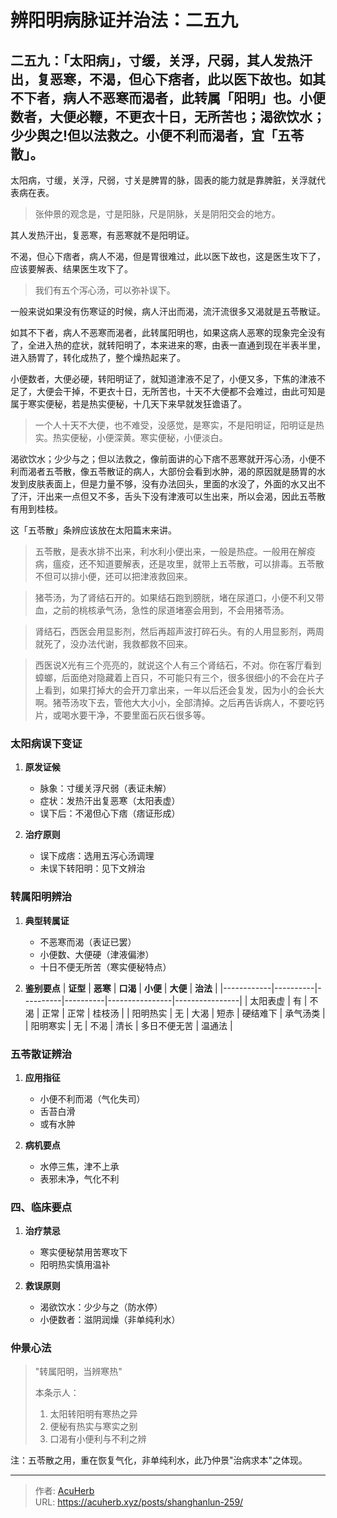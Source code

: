# 辨阳明病脉证并治法：二五九


## 二五九：「太阳病」，寸缓，关浮，尺弱，其人发热汗出，复恶寒，不渴，但心下痞者，此以医下故也。如其不下者，病人不恶寒而渴者，此转属「阳明」也。小便数者，大便必鞭，不更衣十日，无所苦也；渴欲饮水；少少舆之!但以法救之。小便不利而渴者，宜「五苓散」。

<!--more-->

太阳病，寸缓，关浮，尺弱，寸关是脾胃的脉，固表的能力就是靠脾脏，关浮就代表病在表。

> 张仲景的观念是，寸是阳脉，尺是阴脉，关是阴阳交会的地方。

其人发热汗出，复恶寒，有恶寒就不是阳明证。

不渴，但心下痞者，病人不渴，但是胃很难过，此以医下故也，这是医生攻下了，应该要解表、结果医生攻下了。

> 我们有五个泻心汤，可以弥补误下。

一般来说如果没有伤寒证的时候，病人汗出而渴，流汗流很多又渴就是五苓散证。

如其不下者，病人不恶寒而渴者，此转属阳明也，如果这病人恶寒的现象完全没有了，全进入热的症状，就转阳明了，本来进来的寒，由表一直通到现在半表半里，进入肠胃了，转化成热了，整个燥热起来了。

小便数者，大便必硬，转阳明证了，就知道津液不足了，小便又多，下焦的津液不足了，大便会干掉，不更衣十日，无所苦也，十天不大便都不会难过，由此可知是属于寒实便秘，若是热实便秘，十几天下来早就发狂谵语了。

> 一个人十天不大便，也不难受，没感觉，是寒实，不是阳明证，阳明证是热实。热实便秘，小便深黄。寒实便秘，小便淡白。

渴欲饮水；少少与之；但以法救之，像前面讲的心下痞不恶寒就开泻心汤，小便不利而渴者五苓散，像五苓散证的病人，大部份会看到水肿，渴的原因就是肠胃的水发到皮肤表面上，但是力量不够，没有办法回头，里面的水没了，外面的水又出不了汗，汗出来一点但又不多，舌头下没有津液可以生出来，所以会渴，因此五苓散有用到桂枝。

这「五苓散」条辨应该放在太阳篇末来讲。

> 五苓散，是表水排不出来，利水利小便出来，一般是热症。一般用在解疫病，瘟疫，还不知道要解表，还是攻里，就带上五苓散，可以排毒。五苓散不但可以排小便，还可以把津液救回来。

> 猪苓汤，为了肾结石开的。如果结石跑到膀胱，堵在尿道口，小便不利又带血，之前的桃核承气汤，急性的尿道堵塞会用到，不会用猪苓汤。

> 肾结石，西医会用显影剂，然后再超声波打碎石头。有的人用显影剂，两周就死了，没办法代谢，我救都救不回来。

> 西医说X光有三个亮亮的，就说这个人有三个肾结石，不对。你在客厅看到蟑螂，后面绝对隐藏着上百只，不可能只有三个，很多很细小的不会在片子上看到，如果打掉大的会开刀拿出来，一年以后还会复发，因为小的会长大啊。猪苓汤攻下去，管他大大小小，全部清掉。之后再告诉病人，不要吃钙片，或喝水要干净，不要里面石灰石很多等。

### 太阳病误下变证
1. **原发证候**
   - 脉象：寸缓关浮尺弱（表证未解）
   - 症状：发热汗出复恶寒（太阳表虚）
   - 误下后：不渴但心下痞（痞证形成）

2. **治疗原则**
   - 误下成痞：选用五泻心汤调理
   - 未误下转阳明：见下文辨治

### 转属阳明辨治
1. **典型转属证**
   - 不恶寒而渴（表证已罢）
   - 小便数、大便硬（津液偏渗）
   - 十日不便无所苦（寒实便秘特点）

2. **鉴别要点**
   | **证型**   | **恶寒** | **口渴** | **小便** | **大便**       | **治法**       |
   |------------|----------|----------|----------|----------------|----------------|
   | 太阳表虚   | 有       | 不渴     | 正常     | 正常           | 桂枝汤         |
   | 阳明热实   | 无       | 大渴     | 短赤     | 硬结难下       | 承气汤类       |
   | 阳明寒实   | 无       | 不渴     | 清长     | 多日不便无苦   | 温通法         |

### 五苓散证辨治
1. **应用指征**
   - 小便不利而渴（气化失司）
   - 舌苔白滑
   - 或有水肿

2. **病机要点**
   - 水停三焦，津不上承
   - 表邪未净，气化不利

### 四、临床要点
1. **治疗禁忌**
   - 寒实便秘禁用苦寒攻下
   - 阳明热实慎用温补

2. **救误原则**
   - 渴欲饮水：少少与之（防水停）
   - 小便数者：滋阴润燥（非单纯利水）

### 仲景心法
> "转属阳明，当辨寒热"
>
> 本条示人：
> 1. 太阳转阳明有寒热之异
> 2. 便秘有热实与寒实之别
> 3. 口渴有小便利与不利之辨

注：五苓散之用，重在恢复气化，非单纯利水，此乃仲景"治病求本"之体现。

---

> 作者: [AcuHerb](https://acuherb.xyz)  
> URL: https://acuherb.xyz/posts/shanghanlun-259/  

